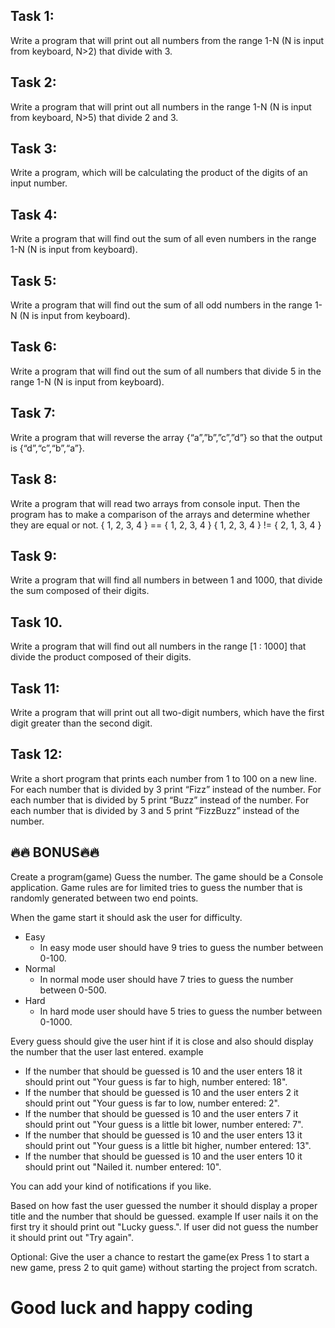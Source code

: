 ## Task 1: 
Write a program that will print out all numbers from the range 1-N (N is input from keyboard, N>2) that divide with 3.

## Task 2:
Write a program that will print out all numbers in the range 1-N (N is input from keyboard, N>5) that divide 2 and 3.

## Task 3:
Write a program, which will be calculating the product of the digits of an input number.
## Task 4:
Write a program that will find out the sum of all even numbers in the range 1-N (N is input from keyboard).
## Task 5:
Write a program that will find out the sum of all odd numbers in the range 1-N (N is input from keyboard).
## Task 6:
Write a program that will find out the sum of all numbers that divide 5 in the range 1-N (N is input from keyboard).
## Task 7:
Write a program that will reverse the array {“a”,”b”,”c”,”d”} so that the output is {“d”,“c”,“b”,“a”}.
## Task 8:
Write a program that will read two arrays from console input. Then the program has to make a comparison of the arrays and determine whether they are equal or not.
{ 1, 2, 3, 4 } == { 1, 2, 3, 4 }
{ 1, 2, 3, 4 } != { 2, 1, 3, 4 }
## Task 9:
Write a program that will find all numbers in between 1 and 1000, that divide the sum composed of their digits.
## Task 10.
Write a program that will find out all numbers in the range [1 : 1000] that divide the product composed of their digits.
## Task 11:
Write a program that will print out all two-digit numbers, which have the first digit greater than the second digit.
## Task 12: 
Write a short program that prints each number from 1 to 100 on a new line.
For each number that is divided by 3 print “Fizz” instead of the number.
For each number that is divided by 5 print “Buzz” instead of the number.
For each number that is divided by 3 and 5  print “FizzBuzz” instead of the number.

## 🔥🔥 BONUS🔥🔥 
Create a program(game) Guess the number.
The game should be a Console application.
Game rules are for limited tries to guess the number that is randomly generated between two end points.

When the game start it should ask the user for difficulty.
- Easy 
	- In easy mode user should have 9 tries to guess the number between 0-100.
- Normal
	- In normal mode user should have 7 tries to guess the number between 0-500.
- Hard
	- In hard mode user should have 5 tries to guess the number between 0-1000.

Every guess should give the user hint if it is close and also should display the number that the user last entered.
example
* If the number that should be guessed is 10 and the user enters 18 it should print out "Your guess is far to high, number entered: 18".
* If the number that should be guessed is 10 and the user enters 2 it should print out "Your guess is far to low, number entered: 2".
* If the number that should be guessed is 10 and the user enters 7 it should print out "Your guess is a little bit lower, number entered: 7".
* If the number that should be guessed is 10 and the user enters 13 it should print out "Your guess is a little bit higher, number entered: 13".
* If the number that should be guessed is 10 and the user enters 10 it should print out "Nailed it. number entered: 10".

You can add your kind of notifications if you like.

Based on how fast the user guessed the number it should display a proper title and the number that should be guessed.
example
If user nails it on the first try it should print out "Lucky guess.".
If user did not guess the number it should print out "Try again".

Optional: Give the user a chance to restart the game(ex Press 1 to start a new game, press 2 to quit game) without starting the project from scratch.

# Good luck and happy coding